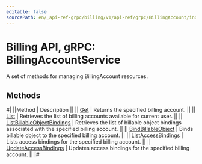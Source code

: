 ```yaml
---
editable: false
sourcePath: en/_api-ref-grpc/billing/v1/api-ref/grpc/BillingAccount/index.md
---
```


# Billing API, gRPC: BillingAccountService

A set of methods for managing BillingAccount resources.

## Methods

#|
||Method | Description ||
|| [Get](get.md) | Returns the specified billing account. ||
|| [List](list.md) | Retrieves the list of billing accounts available for current user. ||
|| [ListBillableObjectBindings](listBillableObjectBindings.md) | Retrieves the list of billable object bindings associated with the specified billing account. ||
|| [BindBillableObject](bindBillableObject.md) | Binds billable object to the specified billing account. ||
|| [ListAccessBindings](listAccessBindings.md) | Lists access bindings for the specified billing account. ||
|| [UpdateAccessBindings](updateAccessBindings.md) | Updates access bindings for the specified billing account. ||
|#